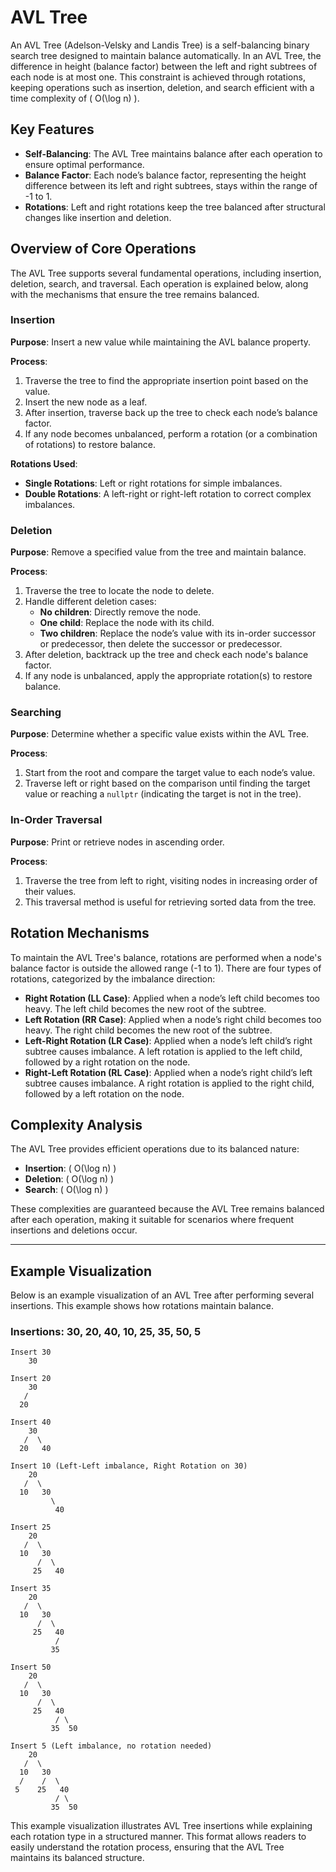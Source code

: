 # AVL Tree

An AVL Tree (Adelson-Velsky and Landis Tree) is a self-balancing binary search tree designed to maintain balance automatically. In an AVL Tree, the difference in height (balance factor) between the left and right subtrees of each node is at most one. This constraint is achieved through rotations, keeping operations such as insertion, deletion, and search efficient with a time complexity of \( O(\log n) \).

## Key Features

- **Self-Balancing**: The AVL Tree maintains balance after each operation to ensure optimal performance.
- **Balance Factor**: Each node’s balance factor, representing the height difference between its left and right subtrees, stays within the range of -1 to 1.
- **Rotations**: Left and right rotations keep the tree balanced after structural changes like insertion and deletion.

## Overview of Core Operations

The AVL Tree supports several fundamental operations, including insertion, deletion, search, and traversal. Each operation is explained below, along with the mechanisms that ensure the tree remains balanced.

### Insertion

**Purpose**: Insert a new value while maintaining the AVL balance property.

**Process**:
1. Traverse the tree to find the appropriate insertion point based on the value.
2. Insert the new node as a leaf.
3. After insertion, traverse back up the tree to check each node’s balance factor.
4. If any node becomes unbalanced, perform a rotation (or a combination of rotations) to restore balance.

**Rotations Used**:
- **Single Rotations**: Left or right rotations for simple imbalances.
- **Double Rotations**: A left-right or right-left rotation to correct complex imbalances.

### Deletion

**Purpose**: Remove a specified value from the tree and maintain balance.

**Process**:
1. Traverse the tree to locate the node to delete.
2. Handle different deletion cases:
    - **No children**: Directly remove the node.
    - **One child**: Replace the node with its child.
    - **Two children**: Replace the node’s value with its in-order successor or predecessor, then delete the successor or predecessor.
3. After deletion, backtrack up the tree and check each node's balance factor.
4. If any node is unbalanced, apply the appropriate rotation(s) to restore balance.

### Searching

**Purpose**: Determine whether a specific value exists within the AVL Tree.

**Process**:
1. Start from the root and compare the target value to each node’s value.
2. Traverse left or right based on the comparison until finding the target value or reaching a `nullptr` (indicating the target is not in the tree).

### In-Order Traversal

**Purpose**: Print or retrieve nodes in ascending order.

**Process**:
1. Traverse the tree from left to right, visiting nodes in increasing order of their values.
2. This traversal method is useful for retrieving sorted data from the tree.

## Rotation Mechanisms

To maintain the AVL Tree's balance, rotations are performed when a node's balance factor is outside the allowed range (-1 to 1). There are four types of rotations, categorized by the imbalance direction:

- **Right Rotation (LL Case)**: Applied when a node’s left child becomes too heavy. The left child becomes the new root of the subtree.
- **Left Rotation (RR Case)**: Applied when a node’s right child becomes too heavy. The right child becomes the new root of the subtree.
- **Left-Right Rotation (LR Case)**: Applied when a node’s left child’s right subtree causes imbalance. A left rotation is applied to the left child, followed by a right rotation on the node.
- **Right-Left Rotation (RL Case)**: Applied when a node’s right child’s left subtree causes imbalance. A right rotation is applied to the right child, followed by a left rotation on the node.

## Complexity Analysis

The AVL Tree provides efficient operations due to its balanced nature:

- **Insertion**: \( O(\log n) \)
- **Deletion**: \( O(\log n) \)
- **Search**: \( O(\log n) \)

These complexities are guaranteed because the AVL Tree remains balanced after each operation, making it suitable for scenarios where frequent insertions and deletions occur.

---

## Example Visualization

Below is an example visualization of an AVL Tree after performing several insertions. This example shows how rotations maintain balance.

### Insertions: 30, 20, 40, 10, 25, 35, 50, 5

```plaintext
Insert 30
    30

Insert 20
    30
   /
  20

Insert 40
    30
   /  \
  20   40

Insert 10 (Left-Left imbalance, Right Rotation on 30)
    20
   /  \
  10   30
         \
          40

Insert 25
    20
   /  \
  10   30
      /  \
     25   40

Insert 35
    20
   /  \
  10   30
      /  \
     25   40
          /
         35

Insert 50
    20
   /  \
  10   30
      /  \
     25   40
          / \
         35  50

Insert 5 (Left imbalance, no rotation needed)
    20
   /  \
  10   30
  /    /  \
 5    25   40
          / \
         35  50
```

This example visualization illustrates AVL Tree insertions while explaining each rotation type in a structured manner. This format allows readers to easily understand the rotation process, ensuring that the AVL Tree maintains its balanced structure.
